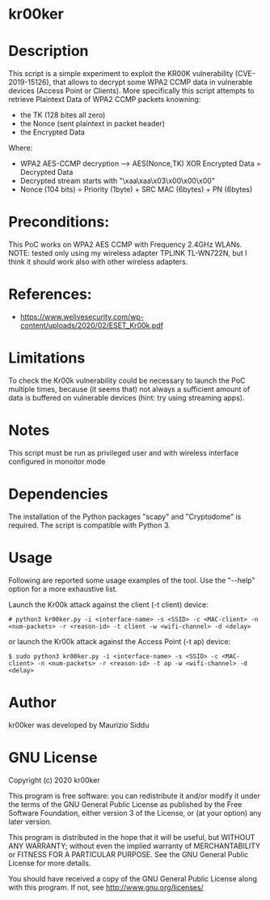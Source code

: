 kr00ker
============


# Description 
This script is a simple experiment to exploit the KR00K vulnerability (CVE-2019-15126), 
that allows to decrypt some WPA2 CCMP data in vulnerable devices (Access Point or Clients).
More specifically this script attempts to retrieve Plaintext Data of WPA2 CCMP packets knowning:
 * the TK (128 bites all zero) 
 * the Nonce (sent plaintext in packet header)
 * the Encrypted Data

 Where:
 * WPA2 AES-CCMP decryption --> AES(Nonce,TK) XOR Encrypted Data = Decrypted Data  
 * Decrypted stream starts with "\xaa\xaa\x03\x00\x00\x00"
 * Nonce (104 bits) = Priority (1byte) + SRC MAC (6bytes) + PN (6bytes)
 
# Preconditions:
This PoC works on WPA2 AES CCMP with Frequency 2.4GHz WLANs.
NOTE: tested only using my wireless adapter TPLINK TL-WN722N, but I think it should work also with other wireless adapters.


# References:
* https://www.welivesecurity.com/wp-content/uploads/2020/02/ESET_Kr00k.pdf


# Limitations
To check the Kr00k vulnerability could be necessary to launch the PoC multiple times, because (it seems that) not always
a sufficient amount of data is buffered on vulnerable devices (hint: try using streaming apps).

# Notes
This script must be run as privileged user and with wireless interface configured in monoitor mode


# Dependencies
The installation of the Python packages "scapy" and "Cryptodome" is required.
The script is compatible with Python 3.



# Usage
Following are reported some usage examples of the tool. 
Use the "--help" option for a more exhaustive list.


Launch the Kr00k attack against the client (-t client) device:
```
# python3 kr00ker.py -i <interface-name> -s <SSID> -c <MAC-client> -n <num-packets> -r <reason-id> -t client -w <wifi-channel> -d <delay>
```
or launch the Kr00k attack against the Access Point (-t ap) device:
```
$ sudo python3 kr00ker.py -i <interface-name> -s <SSID> -c <MAC-client> -n <num-packets> -r <reason-id> -t ap -w <wifi-channel> -d <delay>
```


# Author
kr00ker was developed by Maurizio Siddu



# GNU License
Copyright (c) 2020 kr00ker

This program is free software: you can redistribute it and/or modify
it under the terms of the GNU General Public License as published by
the Free Software Foundation, either version 3 of the License, or
(at your option) any later version.

This program is distributed in the hope that it will be useful,
but WITHOUT ANY WARRANTY; without even the implied warranty of
MERCHANTABILITY or FITNESS FOR A PARTICULAR PURPOSE. See the
GNU General Public License for more details.

You should have received a copy of the GNU General Public License
along with this program.  If not, see <http://www.gnu.org/licenses/>


